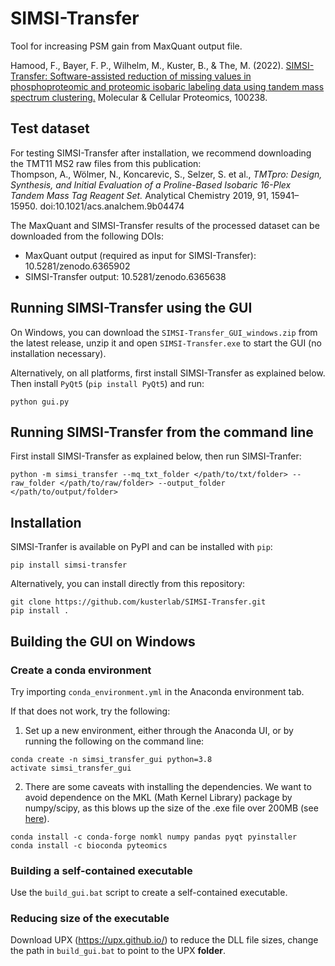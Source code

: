 # SIMSI-Transfer

Tool for increasing PSM gain from MaxQuant output file.

Hamood, F., Bayer, F. P., Wilhelm, M., Kuster, B., & The, M. (2022). [SIMSI-Transfer: Software-assisted reduction of missing values in phosphoproteomic and proteomic isobaric labeling data using tandem mass spectrum clustering.](https://www.sciencedirect.com/science/article/pii/S1535947622000469) Molecular & Cellular Proteomics, 100238.

## Test dataset

For testing SIMSI-Transfer after installation, we recommend downloading the TMT11 MS2 raw files from this publication:  
Thompson, A., Wölmer, N., Koncarevic, S., Selzer, S. et al., _TMTpro: Design, Synthesis, and Initial Evaluation of a Proline-Based Isobaric 16-Plex Tandem Mass Tag Reagent Set._ Analytical Chemistry 2019, 91, 15941–15950. doi:10.1021/acs.analchem.9b04474

The MaxQuant and SIMSI-Transfer results of the processed dataset can be downloaded from the following DOIs:  
- MaxQuant output (required as input for SIMSI-Transfer): 10.5281/zenodo.6365902
- SIMSI-Transfer output: 10.5281/zenodo.6365638

## Running SIMSI-Transfer using the GUI

On Windows, you can download the `SIMSI-Transfer_GUI_windows.zip` from the latest release, unzip it and open `SIMSI-Transfer.exe` to start the GUI (no installation necessary).

Alternatively, on all platforms, first install SIMSI-Transfer as explained below. Then install `PyQt5` (`pip install PyQt5`) and run:

```shell
python gui.py
```

## Running SIMSI-Transfer from the command line

First install SIMSI-Transfer as explained below, then run SIMSI-Tranfer:

```shell
python -m simsi_transfer --mq_txt_folder </path/to/txt/folder> --raw_folder </path/to/raw/folder> --output_folder </path/to/output/folder>
```

## Installation

SIMSI-Tranfer is available on PyPI and can be installed with `pip`:

```shell
pip install simsi-transfer
```

Alternatively, you can install directly from this repository:

```shell
git clone https://github.com/kusterlab/SIMSI-Transfer.git
pip install .
```

## Building the GUI on Windows

### Create a conda environment

Try importing `conda_environment.yml` in the Anaconda environment tab.

If that does not work, try the following:

1. Set up a new environment, either through the Anaconda UI, or by running the following on the command line:

```
conda create -n simsi_transfer_gui python=3.8
activate simsi_transfer_gui
```

2. There are some caveats with installing the dependencies. We want to avoid dependence on the MKL (Math Kernel Library) package by numpy/scipy, as this blows up the size of the .exe file over 200MB (see [here](https://github.com/pyinstaller/pyinstaller/issues/2270)).

```
conda install -c conda-forge nomkl numpy pandas pyqt pyinstaller
conda install -c bioconda pyteomics
```

### Building a self-contained executable

Use the `build_gui.bat` script to create a self-contained executable.


### Reducing size of the executable

Download UPX (https://upx.github.io/) to reduce the DLL file sizes, change the path in `build_gui.bat` to point to the UPX **folder**.
